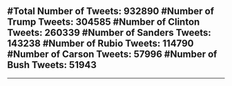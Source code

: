 #Total Number of Tweets: 932890 
#Number of Trump Tweets: 304585
#Number of Clinton Tweets: 260339
#Number of Sanders Tweets: 143238
#Number of Rubio Tweets: 114790
#Number of Carson Tweets: 57996
#Number of Bush Tweets: 51943
---
---
